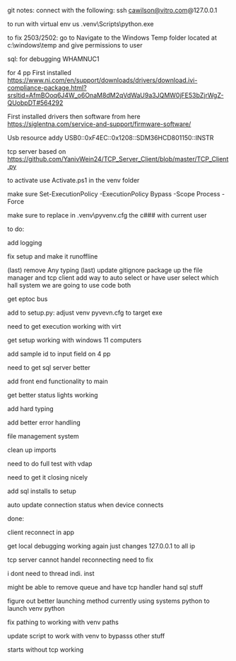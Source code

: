 git notes: 
connect with the following:
ssh cawilson@vitro.com@127.0.0.1

to run with virtual env us .venv\Scripts\python.exe <path to python script>


to fix 2503/2502:
go to Navigate to the Windows Temp folder located at c:\windows\temp and give permissions to user

sql: for debugging
WHAMNUC1



for 4 pp
First installed
https://www.ni.com/en/support/downloads/drivers/download.ivi-compliance-package.html?srsltid=AfmBOoq6J4W_o6OnaM8dM2qVdWaU9a3JQMW0jFE53bZjrWgZ-QUobpDT#564292

First installed drivers then software from here
https://siglentna.com/service-and-support/firmware-software/ 


Usb resource addy
USB0::0xF4EC::0x1208::SDM36HCD801150::INSTR

tcp server based on 
https://github.com/YanivWein24/TCP_Server_Client/blob/master/TCP_Client.py

to activate use Activate.ps1 in the venv folder

make sure Set-ExecutionPolicy -ExecutionPolicy Bypass -Scope Process -Force

make sure to replace in .venv\pyvenv.cfg the c### with current user


to do:

add logging

fix setup and make it runoffline

(last) remove Any typing
(last) update gitignore
package up the file manager and tcp client 
add way to auto select or have user select which hall system we are going to use
code both

get eptoc bus

add to setup.py:
    adjust venv pyvevn.cfg to target exe

need to get execution working with virt 

get setup working with windows 11 computers

add sample id to input field on 4 pp

need to get sql server better

add front end functionality to main

get better status lights working

add hard typing 

add better error handling

file management system

clean up imports

need to do full test with vdap



need to get it closing nicely

add sql installs to setup

auto update connection status when device connects

done:

client reconnect in app 


get local debugging working again just changes 127.0.0.1 to all ip

tcp server cannot handel reconnecting need to fix

i dont need to thread indi. inst 

might be able to remove queue and have tcp handler hand sql stuff

figure out better launching method currently using systems python to launch venv python

fix pathing to working with venv paths 


update script to work with venv to bypasss other stuff

starts without tcp working